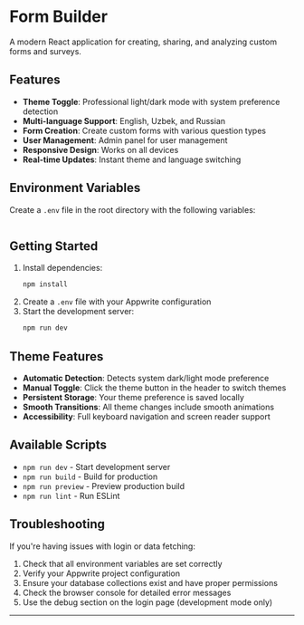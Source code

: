 # Form Builder

A modern React application for creating, sharing, and analyzing custom forms and surveys.

## Features

- **Theme Toggle**: Professional light/dark mode with system preference detection
- **Multi-language Support**: English, Uzbek, and Russian
- **Form Creation**: Create custom forms with various question types
- **User Management**: Admin panel for user management
- **Responsive Design**: Works on all devices
- **Real-time Updates**: Instant theme and language switching

## Environment Variables

Create a `.env` file in the root directory with the following variables:

```env

```

## Getting Started

1. Install dependencies:
   ```bash
   npm install
   ```
2. Create a `.env` file with your Appwrite configuration
3. Start the development server:
   ```bash
   npm run dev
   ```

## Theme Features

- **Automatic Detection**: Detects system dark/light mode preference
- **Manual Toggle**: Click the theme button in the header to switch themes
- **Persistent Storage**: Your theme preference is saved locally
- **Smooth Transitions**: All theme changes include smooth animations
- **Accessibility**: Full keyboard navigation and screen reader support

## Available Scripts

- `npm run dev` - Start development server
- `npm run build` - Build for production
- `npm run preview` - Preview production build
- `npm run lint` - Run ESLint

## Troubleshooting

If you're having issues with login or data fetching:

1. Check that all environment variables are set correctly
2. Verify your Appwrite project configuration
3. Ensure your database collections exist and have proper permissions
4. Check the browser console for detailed error messages
5. Use the debug section on the login page (development mode only)

---
